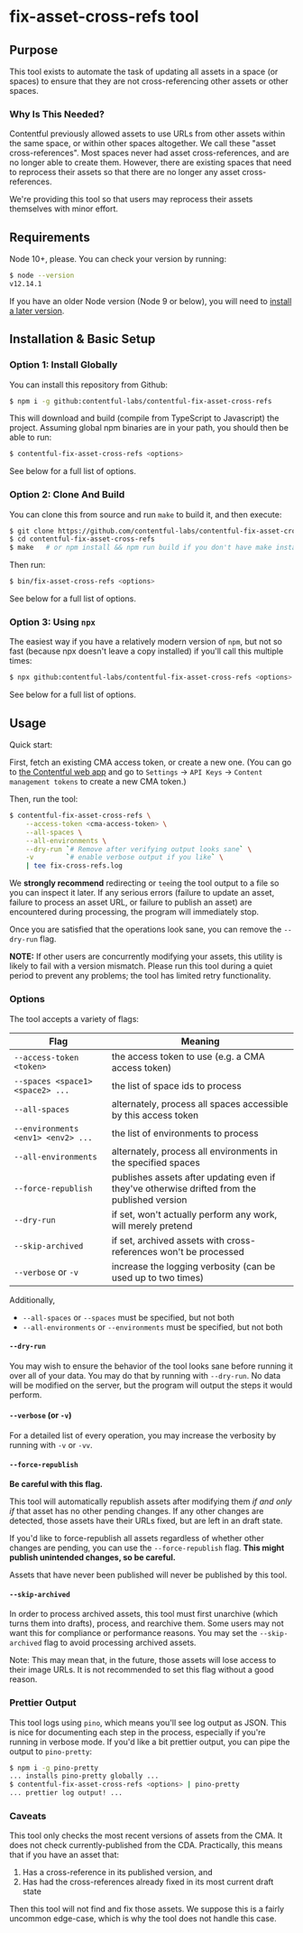 # fix-asset-cross-refs tool

## Purpose

This tool exists to automate the task of updating all assets in a space (or
spaces) to ensure that they are not cross-referencing other assets or other
spaces.

### Why Is This Needed?

Contentful previously allowed assets to use URLs from other assets within the
same space, or within other spaces altogether. We call these "asset
cross-references". Most spaces never had asset cross-references, and are no
longer able to create them. However, there are existing spaces that need
to reprocess their assets so that there are no longer any asset cross-references.

We're providing this tool so that users may reprocess their assets themselves
with minor effort.

## Requirements

Node 10+, please. You can check your version by running:

```sh
$ node --version
v12.14.1
```

If you have an older Node version (Node 9 or below), you will need to
[install a later version](https://nodejs.org/en/).

## Installation & Basic Setup

### Option 1: Install Globally

You can install this repository from Github:

```sh
$ npm i -g github:contentful-labs/contentful-fix-asset-cross-refs
```

This will download and build (compile from TypeScript to Javascript) the
project.  Assuming global npm binaries are in your path, you should then be
able to run:

```sh
$ contentful-fix-asset-cross-refs <options>
```

See below for a full list of options.


### Option 2: Clone And Build

You can clone this from source and run `make` to build it, and then execute:

```sh
$ git clone https://github.com/contentful-labs/contentful-fix-asset-cross-refs
$ cd contentful-fix-asset-cross-refs
$ make   # or npm install && npm run build if you don't have make installed
```

Then run:

```sh
$ bin/fix-asset-cross-refs <options>
```

See below for a full list of options.

### Option 3: Using `npx`

The easiest way if you have a relatively modern version of `npm`, but not so
fast (because npx doesn't leave a copy installed) if you'll call this multiple
times:

```sh
$ npx github:contentful-labs/contentful-fix-asset-cross-refs <options>
```

See below for a full list of options.

## Usage

Quick start:

First, fetch an existing CMA access token, or create a new one. (You can go to
[the Contentful web app](https://app.contentful.com) and go to `Settings` ->
`API Keys` -> `Content management tokens` to create a new CMA token.)

Then, run the tool:

```sh
$ contentful-fix-asset-cross-refs \
    --access-token <cma-access-token> \
    --all-spaces \
    --all-environments \
    --dry-run `# Remove after verifying output looks sane` \
    -v        `# enable verbose output if you like` \
    | tee fix-cross-refs.log
```

We **strongly recommend** redirecting or `tee`ing the tool output to a file
so you can inspect it later. If any serious errors (failure to update an
asset, failure to process an asset URL, or failure to publish an asset) are
encountered during processing, the program will immediately stop.

Once you are satisfied that the operations look sane, you can remove the
`--dry-run` flag.

**NOTE:** If other users are concurrently modifying your assets, this utility
is likely to fail with a version mismatch. Please run this tool during a quiet
period to prevent any problems; the tool has limited retry functionality.

### Options

The tool accepts a variety of flags:

| Flag | Meaning |
| ---- | ------- |
| `--access-token <token>` | the access token to use (e.g. a CMA access token) |
| `--spaces <space1> <space2> ...` | the list of space ids to process |
| `--all-spaces` | alternately, process all spaces accessible by this access token |
| `--environments <env1> <env2> ...` | the list of environments to process |
| `--all-environments` | alternately, process all environments in the specified spaces |
| `--force-republish` | publishes assets after updating even if they've otherwise drifted from the published version |
| `--dry-run` | if set, won't actually perform any work, will merely pretend |
| `--skip-archived` | if set, archived assets with cross-references won't be processed |
| `--verbose` or `-v` | increase the logging verbosity (can be used up to two times) |

Additionally,
* `--all-spaces` or `--spaces` must be specified, but not both
* `--all-environments` or `--environments` must be specified, but not both

#### `--dry-run`

You may wish to ensure the behavior of the tool looks sane before running it
over all of your data. You may do that by running with `--dry-run`. No data
will be modified on the server, but the program will output the steps it
would perform.


#### `--verbose` (or `-v`)

For a detailed list of every operation, you may increase the verbosity by
running with `-v` or `-vv`.

#### `--force-republish`

**Be careful with this flag.**

This tool will automatically republish assets after modifying them *if and only
if* that asset has no other pending changes. If any other changes are detected,
those assets have their URLs fixed, but are left in an draft state.

If you'd like to force-republish all assets regardless of whether other changes
are pending, you can use the `--force-republish` flag. **This might publish
unintended changes, so be careful.**

Assets that have never been published will never be published by this tool.

#### `--skip-archived`

In order to process archived assets, this tool must first unarchive (which turns
them into drafts), process, and rearchive them. Some users may not want this for
compliance or performance reasons. You may set the `--skip-archived` flag to
avoid processing archived assets.

Note: This may mean that, in the future, those assets will lose access to their
image URLs. It is not recommended to set this flag without a good reason.

### Prettier Output

This tool logs using `pino`, which means you'll see log output as JSON. This
is nice for documenting each step in the process, especially if you're running
in verbose mode. If you'd like a bit prettier output, you can pipe the output
to `pino-pretty`:

```sh
$ npm i -g pino-pretty
... installs pino-pretty globally ...
$ contentful-fix-asset-cross-refs <options> | pino-pretty
... prettier log output! ...
```

### Caveats

This tool only checks the most recent versions of assets from the CMA. It does
not check currently-published from the CDA. Practically, this means that if
you have an asset that:

1. Has a cross-reference in its published version, and
2. Has had the cross-references already fixed in its most current draft state

Then this tool will not find and fix those assets. We suppose this is a fairly
uncommon edge-case, which is why the tool does not handle this case.

